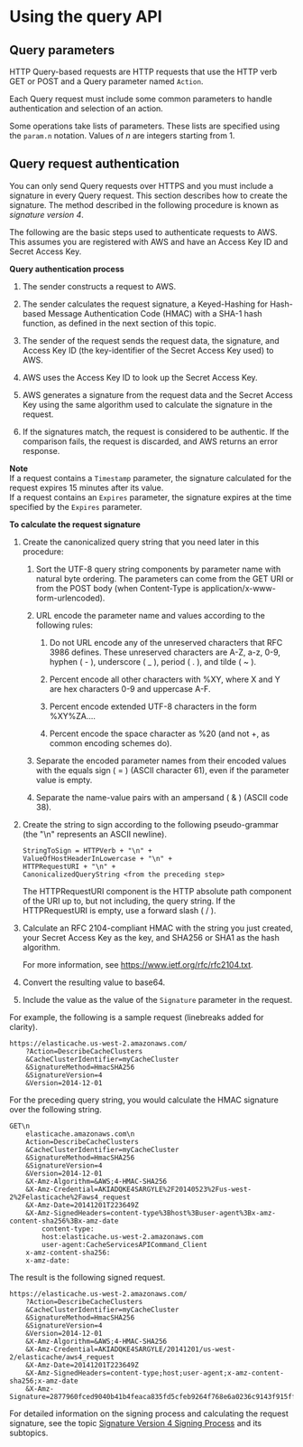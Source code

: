 # Using the query API<a name="ProgrammingGuide.QueryAPI"></a>

## Query parameters<a name="query-parameters"></a>

HTTP Query\-based requests are HTTP requests that use the HTTP verb GET or POST and a Query parameter named `Action`\.

Each Query request must include some common parameters to handle authentication and selection of an action\. 

Some operations take lists of parameters\. These lists are specified using the `param.n` notation\. Values of *n* are integers starting from 1\. 

## Query request authentication<a name="query-authentication"></a>

You can only send Query requests over HTTPS and you must include a signature in every Query request\. This section describes how to create the signature\. The method described in the following procedure is known as *signature version 4*\. 

The following are the basic steps used to authenticate requests to AWS\. This assumes you are registered with AWS and have an Access Key ID and Secret Access Key\. 

**Query authentication process**

1. The sender constructs a request to AWS\.

1. The sender calculates the request signature, a Keyed\-Hashing for Hash\-based Message Authentication Code \(HMAC\) with a SHA\-1 hash function, as defined in the next section of this topic\.

1. The sender of the request sends the request data, the signature, and Access Key ID \(the key\-identifier of the Secret Access Key used\) to AWS\.

1. AWS uses the Access Key ID to look up the Secret Access Key\.

1. AWS generates a signature from the request data and the Secret Access Key using the same algorithm used to calculate the signature in the request\.

1. If the signatures match, the request is considered to be authentic\. If the comparison fails, the request is discarded, and AWS returns an error response\.

**Note**  
If a request contains a `Timestamp` parameter, the signature calculated for the request expires 15 minutes after its value\.   
If a request contains an `Expires` parameter, the signature expires at the time specified by the `Expires` parameter\. 

**To calculate the request signature**

1. Create the canonicalized query string that you need later in this procedure:

   1. Sort the UTF\-8 query string components by parameter name with natural byte ordering\. The parameters can come from the GET URI or from the POST body \(when Content\-Type is application/x\-www\-form\-urlencoded\)\.

   1. URL encode the parameter name and values according to the following rules:

      1. Do not URL encode any of the unreserved characters that RFC 3986 defines\. These unreserved characters are A\-Z, a\-z, 0\-9, hyphen \( \- \), underscore \( \_ \), period \( \. \), and tilde \( \~ \)\.

      1. Percent encode all other characters with %XY, where X and Y are hex characters 0\-9 and uppercase A\-F\.

      1. Percent encode extended UTF\-8 characters in the form %XY%ZA\.\.\.\.

      1. Percent encode the space character as %20 \(and not \+, as common encoding schemes do\)\.

   1. Separate the encoded parameter names from their encoded values with the equals sign \( = \) \(ASCII character 61\), even if the parameter value is empty\.

   1. Separate the name\-value pairs with an ampersand \( & \) \(ASCII code 38\)\.

1. Create the string to sign according to the following pseudo\-grammar \(the "\\n" represents an ASCII newline\)\.

   ```
   StringToSign = HTTPVerb + "\n" +
   ValueOfHostHeaderInLowercase + "\n" +
   HTTPRequestURI + "\n" +
   CanonicalizedQueryString <from the preceding step>
   ```

   The HTTPRequestURI component is the HTTP absolute path component of the URI up to, but not including, the query string\. If the HTTPRequestURI is empty, use a forward slash \( / \)\. 

1. Calculate an RFC 2104\-compliant HMAC with the string you just created, your Secret Access Key as the key, and SHA256 or SHA1 as the hash algorithm\.

   For more information, see [https://www\.ietf\.org/rfc/rfc2104\.txt](https://www.ietf.org/rfc/rfc2104.txt)\.

1. Convert the resulting value to base64\.

1. Include the value as the value of the `Signature` parameter in the request\.

For example, the following is a sample request \(linebreaks added for clarity\)\. 

```
https://elasticache.us-west-2.amazonaws.com/
    ?Action=DescribeCacheClusters
    &CacheClusterIdentifier=myCacheCluster
    &SignatureMethod=HmacSHA256
    &SignatureVersion=4
    &Version=2014-12-01
```

For the preceding query string, you would calculate the HMAC signature over the following string\. 

```
GET\n
    elasticache.amazonaws.com\n
    Action=DescribeCacheClusters
    &CacheClusterIdentifier=myCacheCluster
    &SignatureMethod=HmacSHA256
    &SignatureVersion=4
    &Version=2014-12-01
    &X-Amz-Algorithm=&AWS;4-HMAC-SHA256
    &X-Amz-Credential=AKIADQKE4SARGYLE%2F20140523%2Fus-west-2%2Felasticache%2Faws4_request
    &X-Amz-Date=20141201T223649Z
    &X-Amz-SignedHeaders=content-type%3Bhost%3Buser-agent%3Bx-amz-content-sha256%3Bx-amz-date
        content-type:
        host:elasticache.us-west-2.amazonaws.com
        user-agent:CacheServicesAPICommand_Client
    x-amz-content-sha256:
    x-amz-date:
```

The result is the following signed request\. 

```
https://elasticache.us-west-2.amazonaws.com/
    ?Action=DescribeCacheClusters
    &CacheClusterIdentifier=myCacheCluster
    &SignatureMethod=HmacSHA256
    &SignatureVersion=4
    &Version=2014-12-01
    &X-Amz-Algorithm=&AWS;4-HMAC-SHA256
    &X-Amz-Credential=AKIADQKE4SARGYLE/20141201/us-west-2/elasticache/aws4_request
    &X-Amz-Date=20141201T223649Z
    &X-Amz-SignedHeaders=content-type;host;user-agent;x-amz-content-sha256;x-amz-date
    &X-Amz-Signature=2877960fced9040b41b4feaca835fd5cfeb9264f768e6a0236c9143f915ffa56
```

For detailed information on the signing process and calculating the request signature, see the topic [Signature Version 4 Signing Process](https://docs.aws.amazon.com/general/latest/gr/signature-version-4.html) and its subtopics\.